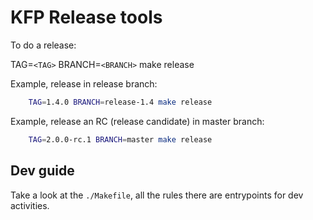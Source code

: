 # KFP Release tools

To do a release:

TAG=`<TAG>` BRANCH=`<BRANCH>` make release

Example, release in release branch:

```bash
    TAG=1.4.0 BRANCH=release-1.4 make release
```

Example, release an RC (release candidate) in master branch:

```bash
    TAG=2.0.0-rc.1 BRANCH=master make release
```

## Dev guide

Take a look at the `./Makefile`, all the rules there are entrypoints for dev activities.
